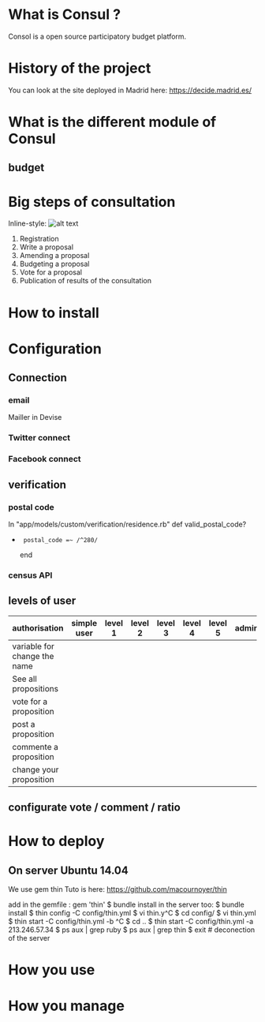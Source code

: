 # What is Consul ?
Consol is a open source participatory budget platform.
# History of the project
You can look at the site deployed in Madrid here: https://decide.madrid.es/
# What is the different module of Consul
## budget
# Big steps of consultation
Inline-style: 
![alt text](https://github.com/hugobarthelemy/consul_RIVP/app/assets/doc/generalprocess.png "general process")
1. Registration 
2. Write a proposal
3. Amending a proposal
4. Budgeting a proposal
5. Vote for a proposal
6. Publication of results of the consultation
# How to install
# Configuration
## Connection
### email
Mailler in Devise
### Twitter connect

### Facebook connect

## verification

### postal code

In "app/models/custom/verification/residence.rb" 
     def valid_postal_code?
 -      postal_code =~ /^280/
      end


### census API

## levels of user

| authorisation                 | simple user   | level 1 | level 2 | level 3 | level 4 | level 5 | admin |                                
| ------------------------------|:-------------:|:-------------:|:-------------:|:-------------:|:-------------:|:-------------:| -----:|
| variable for change the name  |
| See all propositions          |
| vote for a proposition        |
| post a proposition            |
| commente a proposition        |
| change your proposition       |


## configurate vote / comment / ratio

# How to deploy
## On server Ubuntu 14.04
We use gem thin
Tuto is here: https://github.com/macournoyer/thin

add in the gemfile : 
gem 'thin'
$ bundle install
in the server too: $ bundle install
$ thin config -C config/thin.yml
$ vi thin.y^C
$ cd config/
$ vi thin.yml
$ thin start -C config/thin.yml -b ^C
$ cd ..
$ thin start -C config/thin.yml -a 213.246.57.34
$ ps aux | grep ruby
$ ps aux | grep thin
$ exit # deconection of the server
# How you use
# How you manage
